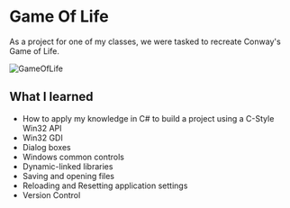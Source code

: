 # Game Of Life
As a project for one of my classes, we were tasked to recreate Conway's Game of Life.

![GameOfLife](https://user-images.githubusercontent.com/71017555/224867124-1f2c7807-8022-474f-b6da-c3e09c1cd864.gif)

## What I learned
- How to apply my knowledge in C# to build a project using a C-Style Win32 API
- Win32 GDI
- Dialog boxes
- Windows common controls
- Dynamic-linked libraries
- Saving and opening files
- Reloading and Resetting application settings
- Version Control
